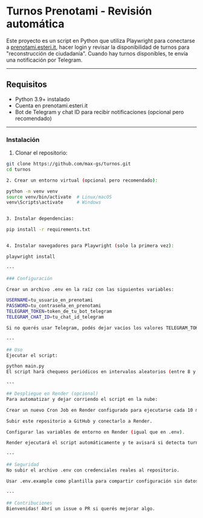 # Turnos Prenotami - Revisión automática

Este proyecto es un script en Python que utiliza Playwright para conectarse a [prenotami.esteri.it](https://prenotami.esteri.it/), hacer login y revisar la disponibilidad de turnos para "reconstrucción de ciudadanía". Cuando hay turnos disponibles, te envía una notificación por Telegram.

---

## Requisitos

- Python 3.9+ instalado
- Cuenta en prenotami.esteri.it
- Bot de Telegram y chat ID para recibir notificaciones (opcional pero recomendado)

---

### Instalación

1. Clonar el repositorio:

```bash
git clone https://github.com/max-gs/turnos.git
cd turnos

2. Crear un entorno virtual (opcional pero recomendado):

python -m venv venv
source venv/bin/activate  # Linux/macOS
venv\Scripts\activate     # Windows


3. Instalar dependencias:

pip install -r requirements.txt


4. Instalar navegadores para Playwright (solo la primera vez):

playwright install

---

### Configuración

Crear un archivo .env en la raíz con las siguientes variables:

USERNAME=tu_usuario_en_prenotami
PASSWORD=tu_contraseña_en_prenotami
TELEGRAM_TOKEN=token_de_tu_bot_telegram
TELEGRAM_CHAT_ID=tu_chat_id_telegram

Si no querés usar Telegram, podés dejar vacíos los valores TELEGRAM_TOKEN y TELEGRAM_CHAT_ID y el script solo imprimirá mensajes en consola.

---

## Uso
Ejecutar el script:

python main.py
El script hará chequeos periódicos en intervalos aleatorios (entre 8 y 20 minutos) para no parecer un bot y notificará cuando haya disponibilidad de turnos.

---

## Despliegue en Render (opcional)
Para automatizar y dejar corriendo el script en la nube:

Crear un nuevo Cron Job en Render configurado para ejecutarse cada 10 minutos (o el intervalo que prefieras).

Subir este repositorio a GitHub y conectarlo a Render.

Configurar las variables de entorno en Render (igual que en .env).

Render ejecutará el script automáticamente y te avisará si detecta turnos disponibles.

---

## Seguridad
No subir el archivo .env con credenciales reales al repositorio.

Usar .env.example como plantilla para compartir configuración sin datos sensibles.

---

## Contribuciones
Bienvenidas! Abrí un issue o PR si querés mejorar algo.
